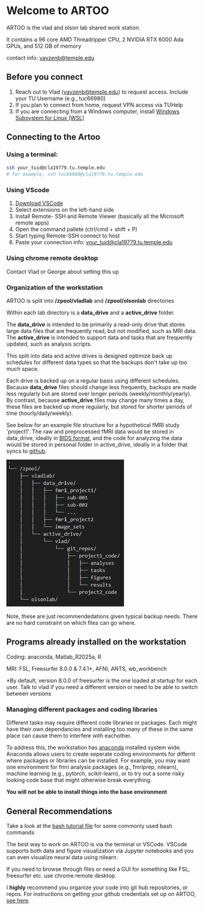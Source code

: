# Welcome to ARTOO

ARTOO is the vlad and olson lab shared work station. 

It contains a 96 core AMD Threadripper CPU, 2 NVIDIA RTX 6000 Ada GPUs, and 512 GB of memory

contact info: vayzenb@temple.edu

## Before you connect

1. Reach out to Vlad (vayzenb@temple.edu) to request access. Include your TU Username (e.g., tuc66980)
2. If you plan to connect from home, request VPN access via TUHelp
3. If you are connecting from a Windows computer, install [Windows Subsystem for Linux (WSL)](https://learn.microsoft.com/en-us/windows/wsl/install)

## Connecting to the Artoo

### Using a terminal:
```bash
ssh your_tuid@cla19779.tu.temple.edu
# for example, ssh tuc66980@cla19779.tu.temple.edu
```

### Using VScode
1. [Download VSCode ](https://code.visualstudio.com/)
2. Select extensions on the left-hand side
3. Install Remote- SSH and Remote Viewer (basically all the Microsoft remote apps)
4. Open the command pallete (ctrl/cmd + shift + P)
5. Start typing Remote-SSH connect to host
6. Paste your connection info: your_tuid@cla19779.tu.temple.edu

### Using chrome remote desktop
Contact Vlad or George about setting this up

### Organization of the workstation

ARTOO is split into **/zpool/vladlab** and **/zpool/olsonlab** directories

Within each lab directory is a **data_drive** and a **active_drive** folder. 

The **data_drive** is intended to be primarily a read-only drive that stores large data files that are frequently read, but not modified, such as MRI data.
The **active_drive** is intended to support data and tasks that are frequently updated, such as analysis scripts. 

This split into data and active drives is designed optimize back up schedules for different data types so that the backups don't take up too much space. 

Each drive is backed up on a regular basis using different schedules. Because **data_drive** files should change less frequently, backups are made less regularly but are stored over longer periods (weekly/monthly/yearly).  By contrast, because **active_drive** files may change many times a day, these files are backed up more regularly, but stored for shorter periods of time (hourly/daily/weekly). 

See below for an example file structure for a hypothetical fMRI study 'project1'. The raw and preprocessed fMRI data would be stored in data_drive, ideally in [BIDS format](https://bids.neuroimaging.io/index.html), and the code for analyzing the data would be stored in personal folder in active_drive, ideally in a folder that syncs to [github](https://docs.github.com/en/get-started/git-basics).

![image](files/directory_structure.png)

Note, these are just recommendedations given typical backup needs. There are no hard constraint on which files can go where.

## Programs already installed on the workstation

Coding: anaconda, Matlab_R2025a, R 

MRI: FSL, Freesurfer 8.0.0 & 7.4.1*, AFNI, ANTS, wb_workbench

*By default, version 8.0.0 of freesurfer is the one loaded at startup for each user. Talk to vlad if you need a different version or need to be able to switch between versions

### Managing different packages and coding libraries

Different tasks may require different code libraries or packages. Each might have their own dependancies and installing too many of these in the same place can cause them to interfere with eachother. 

To address this, the workstation has [anaconda](tutorials/anaconda.md) installed system wide. Anaconda allows users to create seperate coding environments for differnt where packages or libraries can be installed. For example, you may want one environment for fmri analysis packages (e.g., fmriprep, nilearn), machine learning (e.g., pytorch, scikit-learn), or to try out a some risky looking code base that might otherwise break everything.

**You will not be able to install things into the base environment**

## General Recommendations

Take a look at the [bash tutorial file](tutorials/bash_startup.md) for some commonly used bash commands

The best way to work on ARTOO is via the terminal or VSCode. VSCode supports both data and figure visualization via Jupyter notebooks and you can even visualize neural data using nilearn. 

If you need to browse through files or need a GUI for something like FSL, freesurfer etc. use chrome remote desktop.

I **highly** recommend you organize your code into git hub repositories, or repos. For instructions on getting your github credentials set up on ARTOO, [see here](tutorials/git_setup.md).









